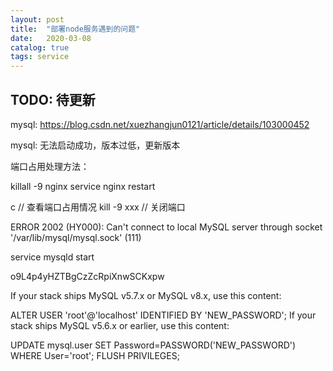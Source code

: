 ```yaml
---
layout: post
title:  "部署node服务遇到的问题"
date:   2020-03-08
catalog: true
tags: service
---
```


## TODO: 待更新

mysql: https://blog.csdn.net/xuezhangjun0121/article/details/103000452


mysql: 无法启动成功，版本过低，更新版本


端口占用处理方法：

killall -9 nginx
service nginx restart

c   // 查看端口占用情况
kill -9 xxx // 关闭端口

ERROR 2002 (HY000): Can't connect to local MySQL server through socket '/var/lib/mysql/mysql.sock' (111)

service mysqld start

o9L4p4yHZTBgCzZcRpiXnwSCKxpw

If your stack ships MySQL v5.7.x or MySQL v8.x, use this content:

ALTER USER 'root'@'localhost' IDENTIFIED BY 'NEW_PASSWORD';
If your stack ships MySQL v5.6.x or earlier, use this content:

UPDATE mysql.user SET Password=PASSWORD('NEW_PASSWORD') WHERE User='root';
FLUSH PRIVILEGES;
